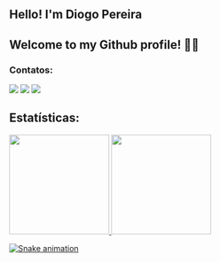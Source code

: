 ## Hello! I'm Diogo Pereira
## Welcome to my Github profile! 👋🏼
### Contatos:
<div>
<a href="https://instagram.com/diogopsa" target="_blank"><img src="https://img.shields.io/badge/-Instagram-%23E4405F?style=for-the-badge&logo=instagram&logoColor=white" target="_blank"></a>
<a href = "mailto:diogo.ps.amorim@gmail.com"><img src="https://img.shields.io/badge/Gmail-D14836?style=for-the-badge&logo=gmail&logoColor=white" target="_blank"></a>
<a href="https://www.linkedin.com/in/diogopereisamorim/" target="_blank"><img src="https://img.shields.io/badge/-LinkedIn-%230077B5?style=for-the-badge&logo=linkedin&logoColor=white" target="_blank"></a>   
</div>

## Estatísticas:
<div>
<a href="https://github.com/diogopsa">
<img height="180em" src="https://github-readme-stats.vercel.app/api/top-langs/?username=diogopsa&layout=compact&langs_count=7&theme=dracula"/>
<img height="180em" src="https://github-readme-stats.vercel.app/api?username=diogopsa&show_icons=true&theme=dracula&include_all_commits=true&count_private=true"/>
</div>

  
  ![Snake animation](https://github.com/diogopsa/diogopsa/blob/output/github-contribution-grid-snake.svg)
